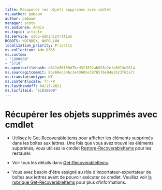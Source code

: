```yaml
---
title: Récupérer les objets supprimés avec cmdlet
ms.author: pebaum
author: pebaum
manager: scotv
ms.audience: Admin
ms.topic: article
ms.service: o365-administration
ROBOTS: NOINDEX, NOFOLLOW
localization_priority: Priority
ms.collection: Adm_O365
ms.custom:
- "1800008"
- "5718"
ms.openlocfilehash: d8f2a50f39d7bcd321692ab093e2efa6613e9814
ms.sourcegitcommit: 8bc60ec34bc1e40685e3976576e04a2623f63a7c
ms.translationtype: HT
ms.contentlocale: fr-FR
ms.lasthandoff: 04/15/2021
ms.locfileid: "51835809"
---
```

# <a name="recover-deleted-items-with-cmdlet"></a>Récupérer les objets supprimés avec cmdlet

- Utilisez le [Get-RecoverableItems](https://docs.microsoft.com/powershell/module/exchange/get-recoverableitems?view=exchange-ps) pour afficher les éléments supprimés dans les boîtes aux lettres. Une fois que vous avez trouvé les éléments supprimés, vous utilisez le cmdlet [Restore-RecoverableItems](https://docs.microsoft.com/powershell/module/exchange/Restore-RecoverableItems?view=exchange-ps) pour les restaurer.

- Voir tous les détails dans [Get-RecoverableItems](https://docs.microsoft.com/powershell/module/exchange/get-recoverableitems?view=exchange-ps).

- Vous avez besoin d'être assigné au rôle d'importateur-exportateur de boîtes aux lettres avant de pouvoir exécuter ce cmdlet. Veuillez voir [la rubrique Get-RecoverableItems](https://docs.microsoft.com/powershell/module/exchange/get-recoverableitems?view=exchange-ps) pour plus d'informations.
